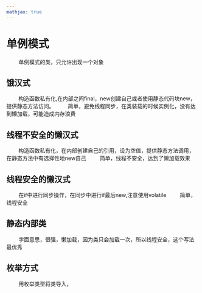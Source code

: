 ```yaml
---
mathjax: true
---
```


# 单例模式
&emsp;&emsp; 单例模式的类，只允许出现一个对象

## 饿汉式
&emsp;&emsp; 构造函数私有化,在内部之间final，new创建自己或者使用静态代码块new，提供静态方法访问。
&emsp;&emsp; 简单，避免线程同步，在类装载的时候实例化，没有达到懒加载，可能造成内存浪费

## 线程不安全的懒汉式
&emsp;&emsp; 构造函数私有化，在内部创建自己的引用，设为空值，提供静态方法调用，在静态方法中有选择性地new自己
&emsp;&emsp; 简单，线程不安全，达到了懒加载效果

## 线程安全的懒汉式
&emsp;&emsp; 在if中进行同步操作，在同步中进行if最后new,注意使用volatile
&emsp;&emsp; 简单，线程安全

<!---more-->

## 静态内部类
&emsp;&emsp; 字面意思，很强，懒加载，因为类只会加载一次，所以线程安全，这个写法最优秀

## 枚举方式
&emsp;&emsp; 用枚举类型将类导入，



